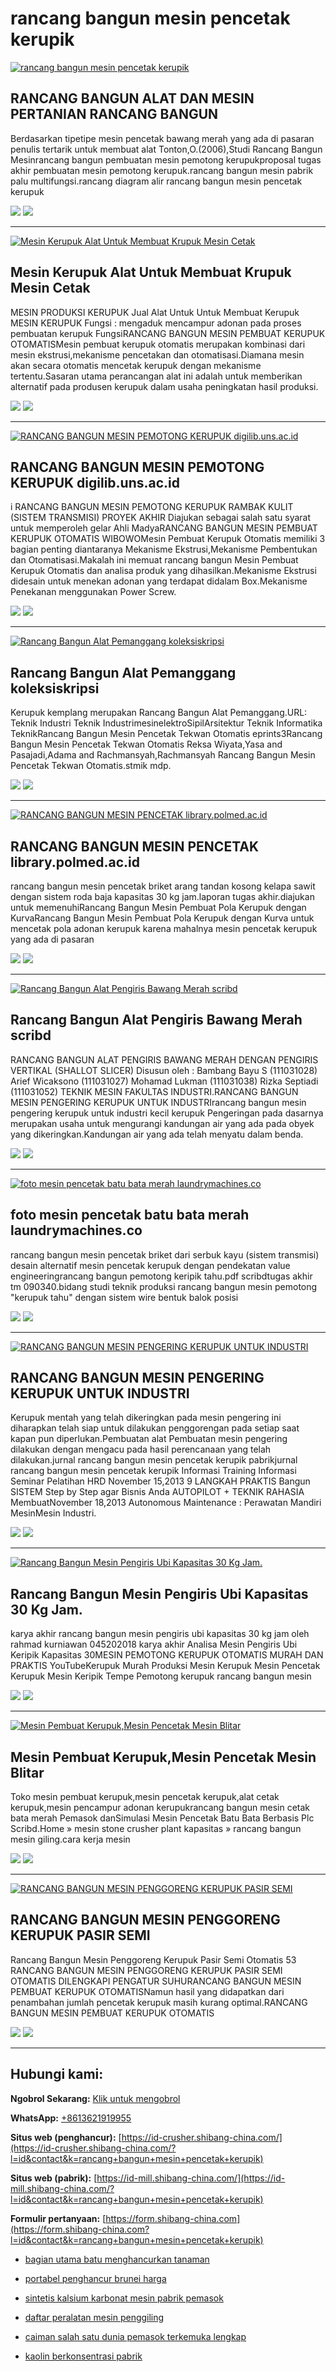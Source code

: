 # rancang bangun mesin pencetak kerupik

<a href="https://swt.shibang-china.com/?l=id&img&k=rancang+bangun+mesin+pencetak+kerupik" target="_blank">![rancang bangun mesin pencetak kerupik](http://static.shibang-china.com/all-800x300/1338.jpg)</a>

## RANCANG BANGUN ALAT DAN MESIN PERTANIAN RANCANG BANGUN
Berdasarkan tipetipe mesin pencetak bawang merah yang ada di pasaran penulis tertarik untuk membuat alat Tonton,O.(2006),Studi Rancang Bangun Mesinrancang bangun pembuatan mesin pemotong kerupukproposal tugas akhir pembuatan mesin pemotong kerupuk.rancang bangun mesin pabrik palu multifungsi.rancang diagram alir rancang bangun mesin pencetak kerupuk


<a href="https://whatsapp.shibangsoft.com/WhatsApp.php" target="_blank" title="WhatsApp">![](http://static.shibang-china.com/icon/whatsapp.png)</a> <a href="https://swt.shibang-china.com/?l=id&icon&k=rancang+bangun+mesin+pencetak+kerupik" target="_blank">![](http://static.shibang-china.com/icon/chat-id.png)</a>

---

<a href="https://swt.shibang-china.com/?l=id&img&k=rancang+bangun+mesin+pencetak+kerupik" target="_blank">![Mesin Kerupuk Alat Untuk Membuat Krupuk Mesin Cetak](http://static.shibang-china.com/all-800x300/21.jpg)</a>

## Mesin Kerupuk Alat Untuk Membuat Krupuk Mesin Cetak
MESIN PRODUKSI KERUPUK Jual Alat Untuk Untuk Membuat Kerupuk MESIN KERUPUK Fungsi : mengaduk mencampur adonan pada proses pembuatan kerupuk FungsiRANCANG BANGUN MESIN PEMBUAT KERUPUK OTOMATISMesin pembuat kerupuk otomatis merupakan kombinasi dari mesin ekstrusi,mekanisme pencetakan dan otomatisasi.Diamana mesin akan secara otomatis mencetak kerupuk dengan mekanisme tertentu.Sasaran utama perancangan alat ini adalah untuk memberikan alternatif pada produsen kerupuk dalam usaha peningkatan hasil produksi.


<a href="https://whatsapp.shibangsoft.com/WhatsApp.php" target="_blank" title="WhatsApp">![](http://static.shibang-china.com/icon/whatsapp.png)</a> <a href="https://swt.shibang-china.com/?l=id&icon&k=rancang+bangun+mesin+pencetak+kerupik" target="_blank">![](http://static.shibang-china.com/icon/chat-id.png)</a>

---

<a href="https://swt.shibang-china.com/?l=id&img&k=rancang+bangun+mesin+pencetak+kerupik" target="_blank">![RANCANG BANGUN MESIN PEMOTONG KERUPUK digilib.uns.ac.id](http://static.shibang-china.com/all-800x300/856.jpg)</a>

## RANCANG BANGUN MESIN PEMOTONG KERUPUK digilib.uns.ac.id
i RANCANG BANGUN MESIN PEMOTONG KERUPUK RAMBAK KULIT (SISTEM TRANSMISI) PROYEK AKHIR Diajukan sebagai salah satu syarat untuk memperoleh gelar Ahli MadyaRANCANG BANGUN MESIN PEMBUAT KERUPUK OTOMATIS WIBOWOMesin Pembuat Kerupuk Otomatis memiliki 3 bagian penting diantaranya Mekanisme Ekstrusi,Mekanisme Pembentukan dan Otomatisasi.Makalah ini memuat rancang bangun Mesin Pembuat Kerupuk Otomatis dan analisa produk yang dihasilkan.Mekanisme Ekstrusi didesain untuk menekan adonan yang terdapat didalam Box.Mekanisme Penekanan menggunakan Power Screw.


<a href="https://whatsapp.shibangsoft.com/WhatsApp.php" target="_blank" title="WhatsApp">![](http://static.shibang-china.com/icon/whatsapp.png)</a> <a href="https://swt.shibang-china.com/?l=id&icon&k=rancang+bangun+mesin+pencetak+kerupik" target="_blank">![](http://static.shibang-china.com/icon/chat-id.png)</a>

---

<a href="https://swt.shibang-china.com/?l=id&img&k=rancang+bangun+mesin+pencetak+kerupik" target="_blank">![Rancang Bangun Alat Pemanggang koleksiskripsi](http://static.shibang-china.com/all-800x300/1268.jpg)</a>

## Rancang Bangun Alat Pemanggang koleksiskripsi
Kerupuk kemplang merupakan Rancang Bangun Alat Pemanggang.URL: Teknik Industri Teknik IndustrimesinelektroSipilArsitektur Teknik Informatika TeknikRancang Bangun Mesin Pencetak Tekwan Otomatis eprints3Rancang Bangun Mesin Pencetak Tekwan Otomatis Reksa Wiyata,Yasa and Pasajadi,Adama and Rachmansyah,Rachmansyah Rancang Bangun Mesin Pencetak Tekwan Otomatis.stmik mdp.


<a href="https://whatsapp.shibangsoft.com/WhatsApp.php" target="_blank" title="WhatsApp">![](http://static.shibang-china.com/icon/whatsapp.png)</a> <a href="https://swt.shibang-china.com/?l=id&icon&k=rancang+bangun+mesin+pencetak+kerupik" target="_blank">![](http://static.shibang-china.com/icon/chat-id.png)</a>

---

<a href="https://swt.shibang-china.com/?l=id&img&k=rancang+bangun+mesin+pencetak+kerupik" target="_blank">![RANCANG BANGUN MESIN PENCETAK library.polmed.ac.id](http://static.shibang-china.com/all-800x300/35.jpg)</a>

## RANCANG BANGUN MESIN PENCETAK library.polmed.ac.id
rancang bangun mesin pencetak briket arang tandan kosong kelapa sawit dengan sistem roda baja kapasitas 30 kg jam.laporan tugas akhir.diajukan untuk memenuhiRancang Bangun Mesin Pembuat Pola Kerupuk dengan KurvaRancang Bangun Mesin Pembuat Pola Kerupuk dengan Kurva untuk mencetak pola adonan kerupuk karena mahalnya mesin pencetak kerupuk yang ada di pasaran


<a href="https://whatsapp.shibangsoft.com/WhatsApp.php" target="_blank" title="WhatsApp">![](http://static.shibang-china.com/icon/whatsapp.png)</a> <a href="https://swt.shibang-china.com/?l=id&icon&k=rancang+bangun+mesin+pencetak+kerupik" target="_blank">![](http://static.shibang-china.com/icon/chat-id.png)</a>

---

<a href="https://swt.shibang-china.com/?l=id&img&k=rancang+bangun+mesin+pencetak+kerupik" target="_blank">![Rancang Bangun Alat Pengiris Bawang Merah scribd](http://static.shibang-china.com/all-800x300/275.jpg)</a>

## Rancang Bangun Alat Pengiris Bawang Merah scribd
RANCANG BANGUN ALAT PENGIRIS BAWANG MERAH DENGAN PENGIRIS VERTIKAL (SHALLOT SLICER) Disusun oleh : Bambang Bayu S (111031028) Arief Wicaksono (111031027) Mohamad Lukman (111031038) Rizka Septiadi (111031052) TEKNIK MESIN FAKULTAS INDUSTRI.RANCANG BANGUN MESIN PENGERING KERUPUK UNTUK INDUSTRIrancang bangun mesin pengering kerupuk untuk industri kecil kerupuk Pengeringan pada dasarnya merupakan usaha untuk mengurangi kandungan air yang ada pada obyek yang dikeringkan.Kandungan air yang ada telah menyatu dalam benda.


<a href="https://whatsapp.shibangsoft.com/WhatsApp.php" target="_blank" title="WhatsApp">![](http://static.shibang-china.com/icon/whatsapp.png)</a> <a href="https://swt.shibang-china.com/?l=id&icon&k=rancang+bangun+mesin+pencetak+kerupik" target="_blank">![](http://static.shibang-china.com/icon/chat-id.png)</a>

---

<a href="https://swt.shibang-china.com/?l=id&img&k=rancang+bangun+mesin+pencetak+kerupik" target="_blank">![foto mesin pencetak batu bata merah laundrymachines.co](http://static.shibang-china.com/all-800x300/679.jpg)</a>

## foto mesin pencetak batu bata merah laundrymachines.co
rancang bangun mesin pencetak briket dari serbuk kayu (sistem transmisi) desain alternatif mesin pencetak kerupuk dengan pendekatan value engineeringrancang bangun pemotong keripik tahu.pdf scribdtugas akhir tm 090340.bidang studi teknik produksi rancang bangun mesin pemotong "kerupuk tahu" dengan sistem wire bentuk balok posisi


<a href="https://whatsapp.shibangsoft.com/WhatsApp.php" target="_blank" title="WhatsApp">![](http://static.shibang-china.com/icon/whatsapp.png)</a> <a href="https://swt.shibang-china.com/?l=id&icon&k=rancang+bangun+mesin+pencetak+kerupik" target="_blank">![](http://static.shibang-china.com/icon/chat-id.png)</a>

---

<a href="https://swt.shibang-china.com/?l=id&img&k=rancang+bangun+mesin+pencetak+kerupik" target="_blank">![RANCANG BANGUN MESIN PENGERING KERUPUK UNTUK INDUSTRI](http://static.shibang-china.com/all-800x300/605.jpg)</a>

## RANCANG BANGUN MESIN PENGERING KERUPUK UNTUK INDUSTRI
Kerupuk mentah yang telah dikeringkan pada mesin pengering ini diharapkan telah siap untuk dilakukan penggorengan pada setiap saat kapan pun diperlukan.Pembuatan alat Pembuatan mesin pengering dilakukan dengan mengacu pada hasil perencanaan yang telah dilakukan.jurnal rancang bangun mesin pencetak kerupik pabrikjurnal rancang bangun mesin pencetak kerupik Informasi Training Informasi Seminar Pelatihan HRD November 15,2013 9 LANGKAH PRAKTIS Bangun SISTEM Step by Step agar Bisnis Anda AUTOPILOT + TEKNIK RAHASIA MembuatNovember 18,2013 Autonomous Maintenance : Perawatan Mandiri MesinMesin Industri.


<a href="https://whatsapp.shibangsoft.com/WhatsApp.php" target="_blank" title="WhatsApp">![](http://static.shibang-china.com/icon/whatsapp.png)</a> <a href="https://swt.shibang-china.com/?l=id&icon&k=rancang+bangun+mesin+pencetak+kerupik" target="_blank">![](http://static.shibang-china.com/icon/chat-id.png)</a>

---

<a href="https://swt.shibang-china.com/?l=id&img&k=rancang+bangun+mesin+pencetak+kerupik" target="_blank">![Rancang Bangun Mesin Pengiris Ubi Kapasitas 30 Kg Jam.](http://static.shibang-china.com/all-800x300/821.jpg)</a>

## Rancang Bangun Mesin Pengiris Ubi Kapasitas 30 Kg Jam.
karya akhir rancang bangun mesin pengiris ubi kapasitas 30 kg jam oleh rahmad kurniawan 045202018 karya akhir Analisa Mesin Pengiris Ubi Keripik Kapasitas 30MESIN PEMOTONG KERUPUK OTOMATIS MURAH DAN PRAKTIS YouTubeKerupuk Murah Produksi Mesin Kerupuk Mesin Pencetak Kerupuk Mesin Keripik Tempe Pemotong kerupuk rancang bangun mesin


<a href="https://whatsapp.shibangsoft.com/WhatsApp.php" target="_blank" title="WhatsApp">![](http://static.shibang-china.com/icon/whatsapp.png)</a> <a href="https://swt.shibang-china.com/?l=id&icon&k=rancang+bangun+mesin+pencetak+kerupik" target="_blank">![](http://static.shibang-china.com/icon/chat-id.png)</a>

---

<a href="https://swt.shibang-china.com/?l=id&img&k=rancang+bangun+mesin+pencetak+kerupik" target="_blank">![Mesin Pembuat Kerupuk,Mesin Pencetak Mesin Blitar](http://static.shibang-china.com/all-800x300/592.jpg)</a>

## Mesin Pembuat Kerupuk,Mesin Pencetak Mesin Blitar
Toko mesin pembuat kerupuk,mesin pencetak kerupuk,alat cetak kerupuk,mesin pencampur adonan kerupukrancang bangun mesin cetak bata merah Pemasok danSimulasi Mesin Pencetak Batu Bata Berbasis Plc Scribd.Home » mesin stone crusher plant kapasitas » rancang bangun mesin giling.cara kerja mesin


<a href="https://whatsapp.shibangsoft.com/WhatsApp.php" target="_blank" title="WhatsApp">![](http://static.shibang-china.com/icon/whatsapp.png)</a> <a href="https://swt.shibang-china.com/?l=id&icon&k=rancang+bangun+mesin+pencetak+kerupik" target="_blank">![](http://static.shibang-china.com/icon/chat-id.png)</a>

---

<a href="https://swt.shibang-china.com/?l=id&img&k=rancang+bangun+mesin+pencetak+kerupik" target="_blank">![RANCANG BANGUN MESIN PENGGORENG KERUPUK PASIR SEMI](http://static.shibang-china.com/all-800x300/899.jpg)</a>

## RANCANG BANGUN MESIN PENGGORENG KERUPUK PASIR SEMI
Rancang Bangun Mesin Penggoreng Kerupuk Pasir Semi Otomatis 53 RANCANG BANGUN MESIN PENGGORENG KERUPUK PASIR SEMI OTOMATIS DILENGKAPI PENGATUR SUHURANCANG BANGUN MESIN PEMBUAT KERUPUK OTOMATISNamun hasil yang didapatkan dari penambahan jumlah pencetak kerupuk masih kurang optimal.RANCANG BANGUN MESIN PEMBUAT KERUPUK OTOMATIS


<a href="https://whatsapp.shibangsoft.com/WhatsApp.php" target="_blank" title="WhatsApp">![](http://static.shibang-china.com/icon/whatsapp.png)</a> <a href="https://swt.shibang-china.com/?l=id&icon&k=rancang+bangun+mesin+pencetak+kerupik" target="_blank">![](http://static.shibang-china.com/icon/chat-id.png)</a>

---
## Hubungi kami:

**Ngobrol Sekarang:** [Klik untuk mengobrol](https://swt.shibang-china.com?l=id&contact&k=rancang+bangun+mesin+pencetak+kerupik)

**WhatsApp:**  [+8613621919955](https://whatsapp.shibangsoft.com/WhatsApp.php)

**Situs web (penghancur):** [https://id-crusher.shibang-china.com/](https://id-crusher.shibang-china.com/?l=id&contact&k=rancang+bangun+mesin+pencetak+kerupik)

**Situs web (pabrik):** [https://id-mill.shibang-china.com/](https://id-mill.shibang-china.com/?l=id&contact&k=rancang+bangun+mesin+pencetak+kerupik)

**Formulir pertanyaan:** [https://form.shibang-china.com](https://form.shibang-china.com?l=id&contact&k=rancang+bangun+mesin+pencetak+kerupik)

* [bagian utama batu menghancurkan tanaman](../40/bagian%20utama%20batu%20menghancurkan%20tanaman.md)

* [portabel penghancur brunei harga](../39/portabel%20penghancur%20brunei%20harga.md)

* [sintetis kalsium karbonat mesin pabrik pemasok](../38/sintetis%20kalsium%20karbonat%20mesin%20pabrik%20pemasok.md)

* [daftar peralatan mesin penggiling](../32/daftar%20peralatan%20mesin%20penggiling.md)

* [caiman salah satu dunia pemasok terkemuka lengkap](../37/caiman%20salah%20satu%20dunia%20pemasok%20terkemuka%20lengkap.md)

* [kaolin berkonsentrasi pabrik](../32/kaolin%20berkonsentrasi%20pabrik.md)